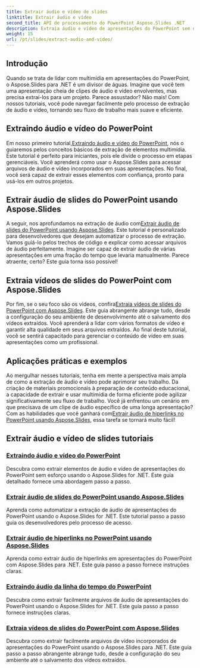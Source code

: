 ```yaml
---
title: Extrair áudio e vídeo de slides
linktitle: Extrair áudio e vídeo
second_title: API de processamento do PowerPoint Aspose.Slides .NET
description: Extraia áudio e vídeo de apresentações do PowerPoint sem esforço usando o Aspose.Slides para .NET com nossos tutoriais passo a passo abrangentes.
weight: 15
url: /pt/slides/extract-audio-and-video/
---
```

## Introdução

Quando se trata de lidar com multimídia em apresentações do PowerPoint, o Aspose.Slides para .NET é um divisor de águas. Imagine que você tem uma apresentação cheia de clipes de áudio e vídeo envolventes, mas precisa extraí-los para um projeto. Parece assustador? Não mais! Com nossos tutoriais, você pode navegar facilmente pelo processo de extração de áudio e vídeo, tornando seu fluxo de trabalho mais suave e eficiente.

## Extraindo áudio e vídeo do PowerPoint

 Em nosso primeiro tutorial,[Extraindo áudio e vídeo do PowerPoint](./extracting-audio-and-video/), nós o guiaremos pelos conceitos básicos de extração de elementos multimídia. Este tutorial é perfeito para iniciantes, pois ele divide o processo em etapas gerenciáveis. Você aprenderá como usar o Aspose.Slides para acessar arquivos de áudio e vídeo incorporados em suas apresentações. No final, você será capaz de extrair esses elementos com confiança, pronto para usá-los em outros projetos.

## Extrair áudio de slides do PowerPoint usando Aspose.Slides

 A seguir, nos aprofundamos na extração de áudio com[Extrair áudio de slides do PowerPoint usando Aspose.Slides](./extract-audio-from-powerpoint/). Este tutorial é personalizado para desenvolvedores que desejam automatizar o processo de extração. Vamos guiá-lo pelos trechos de código e explicar como acessar arquivos de áudio perfeitamente. Imagine ser capaz de extrair áudio de várias apresentações em uma fração do tempo que levaria manualmente. Parece atraente, certo? Este guia torna isso possível!

## Extraia vídeos de slides do PowerPoint com Aspose.Slides

 Por fim, se o seu foco são os vídeos, confira[Extraia vídeos de slides do PowerPoint com Aspose.Slides](./extract-videos-from-powerpoint-slides/). Este guia abrangente abrange tudo, desde a configuração do seu ambiente de desenvolvimento até o salvamento dos vídeos extraídos. Você aprenderá a lidar com vários formatos de vídeo e garantir alta qualidade em seus arquivos extraídos. Ao final deste tutorial, você se sentirá capacitado para gerenciar o conteúdo de vídeo em suas apresentações como um profissional.

## Aplicações práticas e exemplos

Ao mergulhar nesses tutoriais, tenha em mente a perspectiva mais ampla de como a extração de áudio e vídeo pode aprimorar seu trabalho. Da criação de materiais promocionais à preparação de conteúdo educacional, a capacidade de extrair e usar multimídia de forma eficiente pode agilizar significativamente seu fluxo de trabalho. Você já enfrentou um cenário em que precisava de um clipe de áudio específico de uma longa apresentação? Com as habilidades que você ganhará com[Extrair áudio de hiperlinks no PowerPoint usando Aspose.Slides](./extract-audio-from-hyperlinks/), essa tarefa se tornará muito fácil!

## Extrair áudio e vídeo de slides tutoriais
### [Extraindo áudio e vídeo do PowerPoint](./extracting-audio-and-video/)
Descubra como extrair elementos de áudio e vídeo de apresentações do PowerPoint sem esforço usando o Aspose.Slides for .NET. Este guia detalhado fornece uma abordagem passo a passo.
### [Extrair áudio de slides do PowerPoint usando Aspose.Slides](./extract-audio-from-powerpoint/)
Aprenda como automatizar a extração de áudio de apresentações do PowerPoint usando o Aspose.Slides for .NET. Este tutorial passo a passo guia os desenvolvedores pelo processo de acesso.
### [Extrair áudio de hiperlinks no PowerPoint usando Aspose.Slides](./extract-audio-from-hyperlinks/)
Aprenda como extrair áudio de hiperlinks em apresentações do PowerPoint com Aspose.Slides para .NET. Este guia passo a passo fornece instruções claras.
### [Extraindo áudio da linha do tempo do PowerPoint](./extracting-audio-from-timeline/)
Descubra como extrair facilmente arquivos de áudio de apresentações do PowerPoint usando o Aspose.Slides for .NET. Este guia passo a passo fornece instruções claras.
### [Extraia vídeos de slides do PowerPoint com Aspose.Slides](./extract-videos-from-powerpoint-slides/)
Descubra como extrair facilmente arquivos de vídeo incorporados de apresentações do PowerPoint usando o Aspose.Slides para .NET. Este guia passo a passo abrangente abrange tudo, desde a configuração do seu ambiente até o salvamento dos vídeos extraídos.